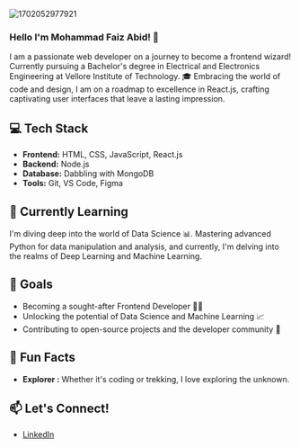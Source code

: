 ![1702052977921](https://github.com/atfaizzz/atfaizzz/assets/121609515/b8282a91-ec65-49ed-836e-0980eee91128)
### Hello I'm Mohammad Faiz Abid! 👋

I am a passionate web developer on a journey to become a frontend wizard! Currently pursuing a Bachelor's degree in Electrical and Electronics Engineering at Vellore Institute of Technology. 🎓 
Embracing the world of code and design, I am on a roadmap to excellence in React.js, crafting captivating user interfaces that leave a lasting impression.

## 💻 Tech Stack

- **Frontend:** HTML, CSS, JavaScript, React.js
- **Backend:** Node.js
- **Database:** Dabbling with MongoDB
- **Tools:** Git, VS Code, Figma

## 🌱 Currently Learning

I'm diving deep into the world of Data Science 📊. Mastering advanced Python for data manipulation and analysis, and currently, I'm delving into the realms of Deep Learning and Machine Learning.

## 🎯 Goals

- Becoming a sought-after Frontend Developer 👨‍💻
- Unlocking the potential of Data Science and Machine Learning 📈
- Contributing to open-source projects and the developer community 🤝

## 🤔 Fun Facts

- **Explorer :** Whether it's coding or trekking, I love exploring the unknown.

## 📫 Let's Connect!

- [LinkedIn]([https://www.linkedin.com/in/mohammad-faiz-abid-875371194/)
